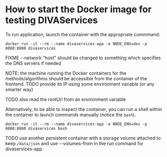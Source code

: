 How to start the Docker image for testing DIVAServices
======================================================

To run application, launch the container with the appropriate commmand:
~~~
docker run -it --rm --name divaservices-app -e NODE_ENV=dev -p 8080:8080 divaservices
~~~

FIXME --network "host" should be changed to something which specifies the DNS servers if needed

NOTE: the machine running the Docker containers for the methods/algorithms should be accessible from the container of the frontend.
TODO provide its IP using some environment variable (or any smarter way)

TODO also read the rootUrl from an environment variable


Alternatively, to be able to inspect the container, you can run a shell 
within the container to launch commands manually (notice the `bash`).
~~~
docker run -it --rm --name divaservices-app -e NODE_ENV=dev -p 8080:8080 divaservices bash
~~~


TODO use another persistent container with a storage volume attached to keep `/data/json` and use --volumes-from in the run command for divaservices-app
